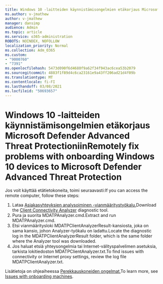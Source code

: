 ```yaml
---
title: Windows 10 -laitteiden käynnistämisongelmien etäkorjaus Microsoft Defender Advanced Threat Protectioniin
ms.author: v-jmathew
author: v-jmathew
manager: dansimp
audience: Admin
ms.topic: article
ms.service: o365-administration
ROBOTS: NOINDEX, NOFOLLOW
localization_priority: Normal
ms.collection: Adm_O365
ms.custom:
- "9000760"
- "7391"
ms.openlocfilehash: 5473d090f6d4680f9a62f34f943ac6cea53b2079
ms.sourcegitcommit: 4883f1f89d4c6ca23161e9a43ff206ad21d4f09b
ms.translationtype: MT
ms.contentlocale: fi-FI
ms.lasthandoff: 03/08/2021
ms.locfileid: "50693657"
---
```

# <a name="remotely-fix-problems-with-onboarding-windows-10-devices-to-microsoft-defender-advanced-threat-protection"></a><span data-ttu-id="ee790-102">Windows 10 -laitteiden käynnistämisongelmien etäkorjaus Microsoft Defender Advanced Threat Protectioniin</span><span class="sxs-lookup"><span data-stu-id="ee790-102">Remotely fix problems with onboarding Windows 10 devices to Microsoft Defender Advanced Threat Protection</span></span>

<span data-ttu-id="ee790-103">Jos voit käyttää etätietokoneita, toimi seuraavasti:</span><span class="sxs-lookup"><span data-stu-id="ee790-103">If you can access the remote computer, follow these steps:</span></span>

1. <span data-ttu-id="ee790-104">Lataa [Asiakasyhteyksien analysoiminen -vianmääritystyökalu.](https://go.microsoft.com/fwlink/?linkid=2143466)</span><span class="sxs-lookup"><span data-stu-id="ee790-104">Download the [Client Connectivity Analyzer](https://go.microsoft.com/fwlink/?linkid=2143466) diagnostic tool.</span></span>
2. <span data-ttu-id="ee790-105">Pura ja suorita MDATPAnalyzer.cmd.</span><span class="sxs-lookup"><span data-stu-id="ee790-105">Extract and run MDATPAnalyzer.cmd.</span></span>
3. <span data-ttu-id="ee790-106">Etsi vianmääritysloki MDATPClientAnalyzerResult-kansiosta, joka on sama kansio, johon Analyzer-työkalu on ladattu.</span><span class="sxs-lookup"><span data-stu-id="ee790-106">Locate the diagnostic log in the MDATPClientAnalyzerResult folder, which is the same folder where the Analyzer tool was downloaded.</span></span>
4. <span data-ttu-id="ee790-107">Jos haluat etsiä yhteysongelmia tai Internet-välityspalvelimen asetuksia, tarkista lokitiedoston MDATPClientAnalyzer.txt.</span><span class="sxs-lookup"><span data-stu-id="ee790-107">To find issues with connectivity or Internet proxy settings, review the log file MDATPClientAnalyzer.txt.</span></span>

<span data-ttu-id="ee790-108">Lisätietoja on ohjeaiheessa [Perekkauskoneiden ongelmat.](https://go.microsoft.com/fwlink/?linkid=2143634)</span><span class="sxs-lookup"><span data-stu-id="ee790-108">To learn more, see [Issues with onboarding machines](https://go.microsoft.com/fwlink/?linkid=2143634).</span></span>
